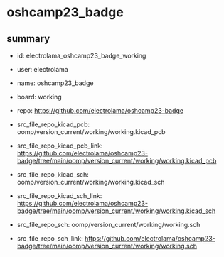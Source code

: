 # oshcamp23_badge
 
## summary 
* id: electrolama_oshcamp23_badge_working
* user: electrolama
* name: oshcamp23_badge
* board: working
* repo: https://github.com/electrolama/oshcamp23-badge
* src_file_repo_kicad_pcb: oomp/version_current/working/working.kicad_pcb
* src_file_repo_kicad_pcb_link: https://github.com/electrolama/oshcamp23-badge/tree/main/oomp/version_current/working/working.kicad_pcb
* src_file_repo_kicad_sch: oomp/version_current/working/working.kicad_sch
* src_file_repo_kicad_sch_link: https://github.com/electrolama/oshcamp23-badge/tree/main/oomp/version_current/working/working.kicad_sch

* src_file_repo_sch: oomp/version_current/working/working.sch
* src_file_repo_sch_link: https://github.com/electrolama/oshcamp23-badge/tree/main/oomp/version_current/working/working.sch




